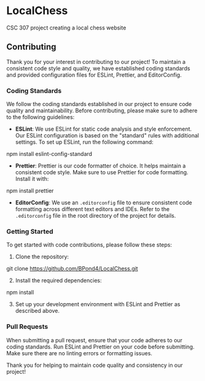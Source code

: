 # LocalChess

CSC 307 project creating a local chess website

## Contributing

Thank you for your interest in contributing to our project! To maintain a consistent code style and quality, we have established coding standards and provided configuration files for ESLint, Prettier, and EditorConfig.

### Coding Standards

We follow the coding standards established in our project to ensure code quality and maintainability. Before contributing, please make sure to adhere to the following guidelines:

- **ESLint**: We use ESLint for static code analysis and style enforcement. Our ESLint configuration is based on the "standard" rules with additional settings. To set up ESLint, run the following command:

npm install eslint-config-standard

- **Prettier**: Prettier is our code formatter of choice. It helps maintain a consistent code style. Make sure to use Prettier for code formatting. Install it with:

npm install prettier

- **EditorConfig**: We use an `.editorconfig` file to ensure consistent code formatting across different text editors and IDEs. Refer to the `.editorconfig` file in the root directory of the project for details.

### Getting Started

To get started with code contributions, please follow these steps:

1. Clone the repository:

git clone https://github.com/BPond4/LocalChess.git

2. Install the required dependencies:

npm install

3. Set up your development environment with ESLint and Prettier as described above.

### Pull Requests

When submitting a pull request, ensure that your code adheres to our coding standards. Run ESLint and Prettier on your code before submitting. Make sure there are no linting errors or formatting issues.

Thank you for helping to maintain code quality and consistency in our project!

